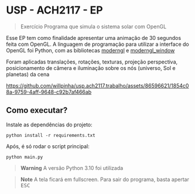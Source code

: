 # USP - ACH2117 - EP

> Exercício Programa que simula o sistema solar com OpenGL

Esse EP tem como finalidade apresentar uma animação de 30 segundos feita com OpenGL. A linguagem de programação para utilizar a interface do
OpenGL foi Python, com as bibliotecas [moderngl](https://github.com/moderngl/moderngl) e [moderngl_window](https://github.com/moderngl/moderngl-window)

Foram aplicadas translações, rotações, texturas, projeção perspectiva, posicionamento de câmera e iluminação sobre os nós (universo, Sol e planetas) da cena

https://github.com/willpinha/usp.ach2117.trabalho/assets/86596621/1854c08a-9759-4aff-9648-c92b7af466ab

## Como executar?

Instale as dependências do projeto:

```
python install -r requirements.txt
```

Após, é só rodar o script principal:

```
python main.py
```

> **Warning**
> A versão Python 3.10 foi utilizada

> **Note**
> A tela ficará em fullscreen. Para sair do programa, basta apertar <kbd>ESC</kbd>
